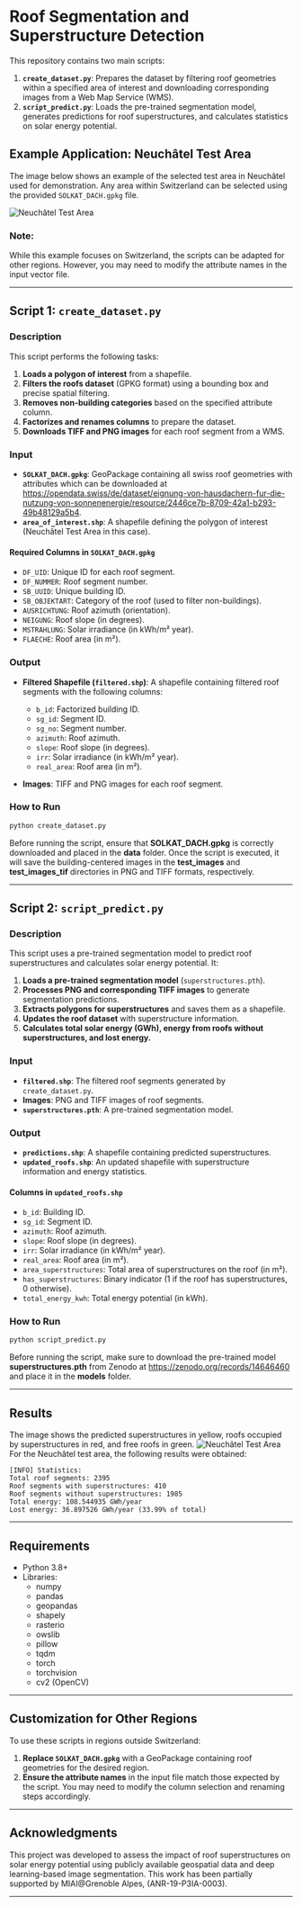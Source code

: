 # Roof Segmentation and Superstructure Detection

This repository contains two main scripts:
1. **`create_dataset.py`**: Prepares the dataset by filtering roof geometries within a specified area of interest and downloading corresponding images from a Web Map Service (WMS).
2. **`script_predict.py`**: Loads the pre-trained segmentation model, generates predictions for roof superstructures, and calculates statistics on solar energy potential.

## Example Application: Neuchâtel Test Area
The image below shows an example of the selected test area in Neuchâtel used for demonstration. Any area within Switzerland can be selected using the provided `SOLKAT_DACH.gpkg` file.

![Neuchâtel Test Area](test_area.JPG)

### Note:
While this example focuses on Switzerland, the scripts can be adapted for other regions. However, you may need to modify the attribute names in the input vector file.

---

## Script 1: `create_dataset.py`

### Description
This script performs the following tasks:
1. **Loads a polygon of interest** from a shapefile.
2. **Filters the roofs dataset** (GPKG format) using a bounding box and precise spatial filtering.
3. **Removes non-building categories** based on the specified attribute column.
4. **Factorizes and renames columns** to prepare the dataset.
5. **Downloads TIFF and PNG images** for each roof segment from a WMS.

### Input
- **`SOLKAT_DACH.gpkg`**: GeoPackage containing all swiss roof geometries with attributes which can be downloaded at https://opendata.swiss/de/dataset/eignung-von-hausdachern-fur-die-nutzung-von-sonnenenergie/resource/2446ce7b-8709-42a1-b293-49b48129a5b4.
- **`area_of_interest.shp`**: A shapefile defining the polygon of interest (Neuchâtel Test Area in this case).

#### Required Columns in `SOLKAT_DACH.gpkg`
- `DF_UID`: Unique ID for each roof segment.
- `DF_NUMMER`: Roof segment number.
- `SB_UUID`: Unique building ID.
- `SB_OBJEKTART`: Category of the roof (used to filter non-buildings).
- `AUSRICHTUNG`: Roof azimuth (orientation).
- `NEIGUNG`: Roof slope (in degrees).
- `MSTRAHLUNG`: Solar irradiance (in kWh/m² year).
- `FLAECHE`: Roof area (in m²).

### Output
- **Filtered Shapefile (`filtered.shp`)**: A shapefile containing filtered roof segments with the following columns:
  - `b_id`: Factorized building ID.
  - `sg_id`: Segment ID.
  - `sg_no`: Segment number.
  - `azimuth`: Roof azimuth.
  - `slope`: Roof slope (in degrees).
  - `irr`: Solar irradiance (in kWh/m² year).
  - `real_area`: Roof area (in m²).

- **Images**: TIFF and PNG images for each roof segment.

### How to Run
```bash
python create_dataset.py
```
Before running the script, ensure that **SOLKAT_DACH.gpkg** is correctly downloaded and placed in the **data** folder. Once the script is executed, it will save the building-centered images in the **test_images** and **test_images_tif** directories in PNG and TIFF formats, respectively.

---

## Script 2: `script_predict.py`

### Description
This script uses a pre-trained segmentation model to predict roof superstructures and calculates solar energy potential. It:
1. **Loads a pre-trained segmentation model** (`superstructures.pth`).
2. **Processes PNG and corresponding TIFF images** to generate segmentation predictions.
3. **Extracts polygons for superstructures** and saves them as a shapefile.
4. **Updates the roof dataset** with superstructure information.
5. **Calculates total solar energy (GWh), energy from roofs without superstructures, and lost energy.**

### Input
- **`filtered.shp`**: The filtered roof segments generated by `create_dataset.py`.
- **Images**: PNG and TIFF images of roof segments.
- **`superstructures.pth`**: A pre-trained segmentation model. 

### Output
- **`predictions.shp`**: A shapefile containing predicted superstructures.
- **`updated_roofs.shp`**: An updated shapefile with superstructure information and energy statistics.

#### Columns in `updated_roofs.shp`
- `b_id`: Building ID.
- `sg_id`: Segment ID.
- `azimuth`: Roof azimuth.
- `slope`: Roof slope (in degrees).
- `irr`: Solar irradiance (in kWh/m² year).
- `real_area`: Roof area (in m²).
- `area_superstructures`: Total area of superstructures on the roof (in m²).
- `has_superstructures`: Binary indicator (1 if the roof has superstructures, 0 otherwise).
- `total_energy_kwh`: Total energy potential (in kWh).

### How to Run
```bash
python script_predict.py
```
Before running the script, make sure to download the pre-trained model **superstructures.pth** from Zenodo at https://zenodo.org/records/14646460 and place it in the **models** folder.

---

## Results
The image shows the predicted superstructures in yellow, roofs occupied by superstructures in red, and free roofs in green.
![Neuchâtel Test Area](test_area_output.JPG)
For the Neuchâtel test area, the following results were obtained:

```plaintext
[INFO] Statistics:
Total roof segments: 2395
Roof segments with superstructures: 410
Roof segments without superstructures: 1985
Total energy: 108.544935 GWh/year
Lost energy: 36.897526 GWh/year (33.99% of total)
```
---

## Requirements
- Python 3.8+
- Libraries:
  - numpy
  - pandas
  - geopandas
  - shapely
  - rasterio
  - owslib
  - pillow
  - tqdm
  - torch
  - torchvision
  - cv2 (OpenCV)

---

## Customization for Other Regions
To use these scripts in regions outside Switzerland:
1. **Replace `SOLKAT_DACH.gpkg`** with a GeoPackage containing roof geometries for the desired region.
2. **Ensure the attribute names** in the input file match those expected by the script. You may need to modify the column selection and renaming steps accordingly.

---

## Acknowledgments
This project was developed to assess the impact of roof superstructures on solar energy potential using publicly available geospatial data and deep learning-based image segmentation. This work has been partially supported by MIAI@Grenoble Alpes, (ANR-19-P3IA-0003).

---
